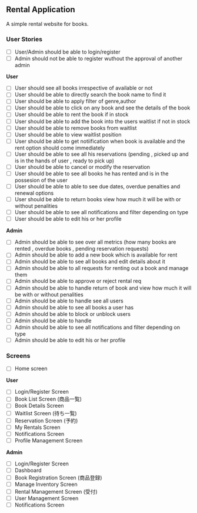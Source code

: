 ## Rental Application

A simple rental website for books.

### User Stories

- [ ] User/Admin should be able to login/register
- [ ] Admin should not be able to register wuthout the approval of another admin

**User**

- [ ] User should see all books irrespective of available or not
- [ ] User should be able to directly search the book name to find it
- [ ] User should be able to apply filter of genre,author
- [ ] User should be able to click on any book and see the details of the book
- [ ] User should be able to rent the book if in stock
- [ ] User should be able to add the book into the users waitlist if not in stock
- [ ] User should be able to remove books from waitlist
- [ ] User should be able to view waitlist position
- [ ] User should be able to get notiification when book is available and the rent option should come immediately
- [ ] User should be able to see all his reservations (pending , picked up and is in the hands of user , ready to pick up)
- [ ] User should be able to cancel or modify the reservation
- [ ] User should be able to see all books he has rented and is in the possesion of the user
- [ ] User should be able to able to see due dates, overdue penalties and renewal options
- [ ] User should be able to return books view how much it will be with or without penalities
- [ ] User should be able to see all notifications and filter depending on type
- [ ] User should be able to edit his or her profile

**Admin**

- [ ] Admin should be able to see over all metrics (how many books are rented , overdue books , pending reservation requests)
- [ ] Admin should be able to add a new book which is available for rent
- [ ] Admin should be able to see all books and edit details about it
- [ ] Admin should be able to all requests for renting out a book and manage them
- [ ] Admin should be able to approve or reject rental req
- [ ] Admin should be able to handle return of book and view how much it will be with or without penalities
- [ ] Admin should be able to handle see all users
- [ ] Admin should be able to see all books a user has
- [ ] Admin should be able to block or unblock users
- [ ] Admin should be able to handle
- [ ] Admin should be able to see all notifications and filter depending on type
- [ ] Admin should be able to edit his or her profile

### Screens

- [ ] Home screen

**User**

- [ ] Login/Register Screen
- [ ] Book List Screen (商品一覧)
- [ ] Book Details Screen
- [ ] Waitlist Screen (待ち一覧)
- [ ] Reservation Screen (予約)
- [ ] My Rentals Screen
- [ ] Notifications Screen
- [ ] Profile Management Screen

**Admin**

- [ ] Login/Register Screen
- [ ] Dashboard
- [ ] Book Registration Screen (商品登録)
- [ ] Manage Inventory Screen
- [ ] Rental Management Screen (受付)
- [ ] User Management Screen
- [ ] Notifications Screen
